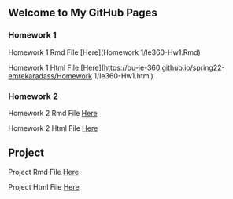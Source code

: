 ## Welcome to My GitHub Pages


### Homework 1 

Homework 1 Rmd File [Here](Homework 1/Ie360-Hw1.Rmd)

Homework 1 Html File [Here](https://bu-ie-360.github.io/spring22-emrekaradass/Homework 1/Ie360-Hw1.html)

### Homework 2 

Homework 2 Rmd File [Here](Ie360-Hw2.Rmd)

Homework 2 Html File [Here](https://bu-ie-360.github.io/spring22-emrekaradass/Ie360-Hw2.html)

## Project

Project Rmd File [Here](Project/Project_Emre_Karadas.Rmd)

Project Html File [Here](https://bu-ie-360.github.io/spring22-emrekaradass/Project/Project_Emre_Karadas.html)


